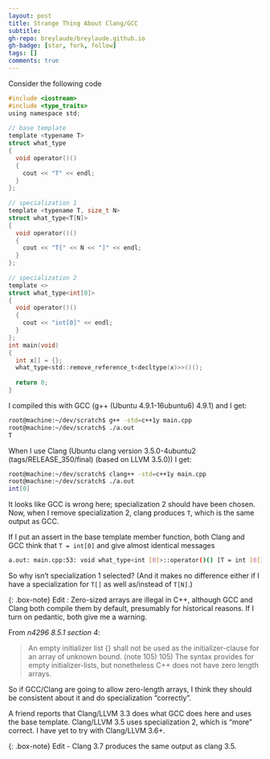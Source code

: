 ```yaml
---
layout: post
title: Strange Thing About Clang/GCC
subtitle: 
gh-repo: breylaude/breylaude.github.io
gh-badge: [star, fork, follow]
tags: []
comments: true
---
```


Consider the following code

```c
#include <iostream>
#include <type_traits>
using namespace std;
 
// base template
template <typename T>
struct what_type
{
  void operator()()
  {
    cout << "T" << endl;
  }
};
 
// specialization 1
template <typename T, size_t N>
struct what_type<T[N]>
{
  void operator()()
  {
    cout << "T[" << N << "]" << endl;
  }
};
 
// specialization 2
template <>
struct what_type<int[0]>
{
  void operator()()
  {
    cout << "int[0]" << endl;
  }
};
int main(void)
{
  int x[] = {};
  what_type<std::remove_reference_t<decltype(x)>>()();
 
  return 0;
}
```

I compiled this with GCC (g++ (Ubuntu 4.9.1-16ubuntu6) 4.9.1) and I get:

```bash
root@machine:~/dev/scratch$ g++ -std=c++1y main.cpp 
root@machine:~/dev/scratch$ ./a.out
T
```

When I use Clang (Ubuntu clang version 3.5.0-4ubuntu2 (tags/RELEASE_350/final) (based on LLVM 3.5.0)) I get:

```bash
root@machine:~/dev/scratch$ clang++ -std=c++1y main.cpp 
root@machine:~/dev/scratch$ ./a.out
int[0]
```

It looks like GCC is wrong here; specialization 2 should have been chosen. Now, when I remove specialization 2, clang produces `T`, which is the same output as GCC.

If I put an assert in the base template member function, both Clang and GCC think that `T = int[0]` and give almost identical messages

```bash
a.out: main.cpp:53: void what_type<int [0]>::operator()() [T = int [0]]: Assertion false’ failed`.
```

So why isn’t specialization 1 selected? (And it makes no difference either if I have a specialization for `T[]` as well as/instead of `T[N]`.)

{: .box-note}
Edit : Zero-sized arrays are illegal in C++, although GCC and Clang both compile them by default, presumably for historical reasons. If I turn on pedantic, both give me a warning.

From *n4296 8.5.1 section 4*:

> An empty initializer list {} shall not be used as the initializer-clause for an array of unknown bound. (note 105) 105) The syntax provides for empty initializer-lists, but nonetheless C++ does not have zero length arrays.

So if GCC/Clang are going to allow zero-length arrays, I think they should be consistent about it and do specialization “correctly”. 

A friend reports that Clang/LLVM 3.3 does what GCC does here and uses the base template. Clang/LLVM 3.5 uses specialization 2, which is “more” correct. I have yet to try with Clang/LLVM 3.6+.

{: .box-note}
Edit - Clang 3.7 produces the same output as clang 3.5.
